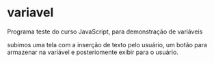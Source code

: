 # variavel
Programa teste do curso JavaScript, para demonstração de variáveis 

subimos uma tela com a inserção de texto pelo usuário, um botão para armazenar na variável e  posteriomente exibir para o usuário. 
